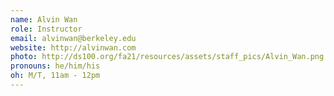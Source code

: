 ```yaml
---
name: Alvin Wan
role: Instructor
email: alvinwan@berkeley.edu
website: http://alvinwan.com
photo: http://ds100.org/fa21/resources/assets/staff_pics/Alvin_Wan.png
pronouns: he/him/his
oh: M/T, 11am - 12pm
---
```

